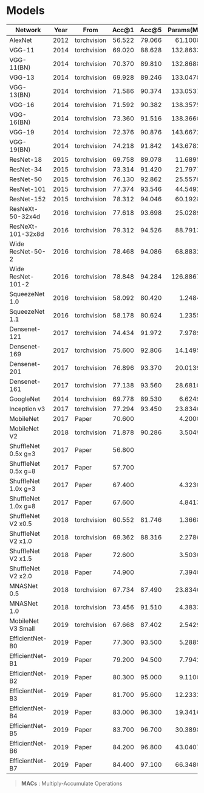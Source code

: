 # Models

| Network           |Year  | From        | Acc@1    | Acc@5  | Params(M)| MACs(M) |
| --                |--    | --          | --:      | --:    | --:    | --:       |
|AlexNet            | 2012 | torchvision | 56.522 | 79.066 |  61.1008 |   714.692 |
|VGG-11             | 2014 | torchvision | 69.020 | 88.628 | 132.8633 |  7616.566 |
|VGG-11(BN)         | 2014 | torchvision | 70.370 | 89.810 | 132.8688 |  7631.418 |
|VGG-13             | 2014 | torchvision | 69.928 | 89.246 | 133.0478 | 11320.759 |
|VGG-13(BN)         | 2014 | torchvision | 71.586 | 90.374 | 133.0537 | 11345.245 |
|VGG-16             | 2014 | torchvision | 71.592 | 90.382 | 138.3575 | 15483.862 |
|VGG-16(BN)         | 2014 | torchvision | 73.360 | 91.516 | 138.3660 | 15510.957 |
|VGG-19             | 2014 | torchvision | 72.376 | 90.876 | 143.6672 | 19646.965 |
|VGG-19(BN)         | 2014 | torchvision | 74.218 | 91.842 | 143.6782 | 19676.669 |
|ResNet-18          | 2015 | torchvision | 69.758 | 89.078 |  11.6895 |  1819.066 |
|ResNet-34          | 2015 | torchvision | 73.314 | 91.420 |  21.7977 |  3671.263 |
|ResNet-50          | 2015 | torchvision | 76.130 | 92.862 |  25.5570 |  4111.515 |
|ResNet-101         | 2015 | torchvision | 77.374 | 93.546 |  44.5492 |  7833.972 |
|ResNet-152         | 2015 | torchvision | 78.312 | 94.046 |  60.1928 | 11558.837 |
|ResNeXt-50-32x4d   | 2016 | torchvision | 77.618 | 93.698 |  25.0289 |  4259.383 |
|ResNeXt-101-32x8d  | 2016 | torchvision | 79.312 | 94.526 |  88.7913 | 16476.537 |
|Wide ResNet-50-2   | 2016 | torchvision | 78.468 | 94.086 |  68.8832 | 11426.925 |
|Wide ResNet-101-2  | 2016 | torchvision | 78.848 | 94.284 | 126.8867 | 22795.602 |
|SqueezeNet 1.0     | 2016 | torchvision | 58.092 | 80.420 |   1.2484 |   823.441 |
|SqueezeNet 1.1     | 2016 | torchvision | 58.178 | 80.624 |   1.2355 |   351.911 |
|Densenet-121       | 2017 | torchvision | 74.434 | 91.972 |   7.9789 |  2865.672 |
|Densenet-169       | 2017 | torchvision | 75.600 | 92.806 |  14.1495 |  3398.071 |
|Densenet-201       | 2017 | torchvision | 76.896 | 93.370 |  20.0139 |  4340.971 |
|Densenet-161       | 2017 | torchvision | 77.138 | 93.560 |  28.6810 |  7787.013 |
|GoogleNet          | 2014 | torchvision | 69.778 | 89.530 |   6.6249 |  1504.880 |
|Inception v3       | 2017 | torchvision | 77.294 | 93.450 |  23.8346 |  2847.271 |
|MobileNet          | 2017 | Paper       | 70.600 |        |   4.2000 |   569.000 |
|MobileNet V2       | 2018 | torchvision | 71.878 | 90.286 |   3.5049 |   314.130 |
|ShuffleNet 0.5x g=3| 2017 | Paper       | 56.800 |        |          |           |
|ShuffleNet 0.5x g=8| 2017 | Paper       | 57.700 |        |          |           |
|ShuffleNet 1.0x g=3| 2017 | Paper       | 67.400 |        |   4.3230 |  1924.415 |
|ShuffleNet 1.0x g=8| 2017 | Paper       | 67.600 |        |   4.8413 |  1912.766 |
|ShuffleNet V2 x0.5 | 2018 | torchvision | 60.552 | 81.746 |   1.3668 |    42.524 |
|ShuffleNet V2 x1.0 | 2018 | torchvision | 69.362 | 88.316 |   2.2786 |   148.808 |
|ShuffleNet V2 x1.5 | 2018 | Paper       | 72.600 |        |   3.5036 |   301.294 |
|ShuffleNet V2 x2.0 | 2018 | Paper       | 74.900 |        |   7.3940 |   590.741 |
|MNASNet 0.5        | 2018 | torchvision | 67.734 | 87.490 |  23.8346 |   110.587 |
|MNASNet 1.0        | 2018 | torchvision | 73.456 | 91.510 |   4.3833 |   325.329 |
|MobileNet V3 Small | 2019 | torchvision | 67.668 | 87.402 |   2.5429 |    59.368 |
|EfficientNet-B0    | 2019 | Paper       | 77.300 | 93.500 |   5.2885 |   401.679 |
|EfficientNet-B1    | 2019 | Paper       | 79.200 | 94.500 |   7.7942 |   591.948 |
|EfficientNet-B2    | 2019 | Paper       | 80.300 | 95.000 |   9.1100 |   682.357 |
|EfficientNet-B3    | 2019 | Paper       | 81.700 | 95.600 |  12.2332 |   993.680 |
|EfficientNet-B4    | 2019 | Paper       | 83.000 | 96.300 |  19.3416 |  1544.606 |
|EfficientNet-B5    | 2019 | Paper       | 83.700 | 96.700 |  30.3898 |  2413.021 |
|EfficientNet-B6    | 2019 | Paper       | 84.200 | 96.800 |  43.0407 |  3432.558 |
|EfficientNet-B7    | 2019 | Paper       | 84.400 | 97.100 |  66.3480 |  5267.130 |

> **MACs** : Multiply-Accumulate Operations